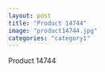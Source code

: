 ```yaml
---
layout: post
title: "Product 14744"
image: "product14744.jpg"
categories: "category1"
---
```

Product 14744
